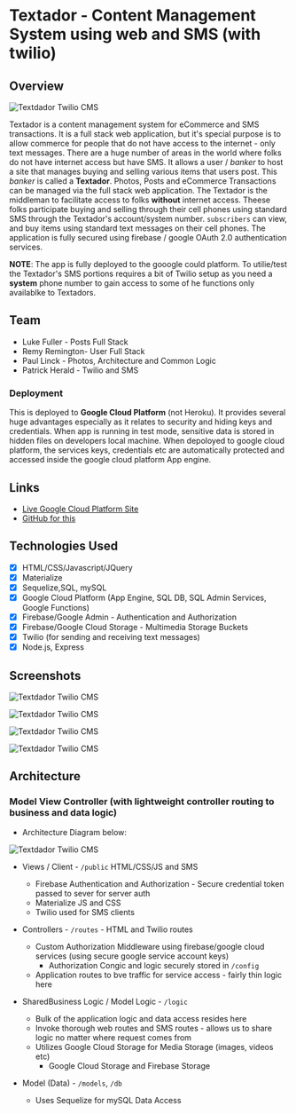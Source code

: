 # Textador - Content Management System using web and SMS (with twilio)

## Overview

![Textdador Twilio CMS](public/images/admin/textadorLogoWhite.png)

Textador is a content management system for eCommerce and SMS transactions.  It is a full stack web application, but it's special purpose is to allow commerce for people that do not have access to the internet - only text messages.  There are a huge number of areas in the world where folks do not have internet access but have SMS.  It allows a user / _banker_ to host a site that manages buying and selling various items that users post.  This _banker_ is called a **Textador**.  Photos, Posts and eCommerce Transactions can be managed via the full stack web application.  The Textador is the middleman to facilitate access to folks **without** internet access.  Theese folks participate buying and selling through their cell phones using standard SMS through the Textador's account/system number.  `subscribers` can view, and buy items using standard text messages on their cell phones.  The application is fully secured using firebase / google OAuth 2.0 authentication services.

**NOTE**:  The app is fully deployed to the gooogle could platform.  To utilie/test the Textador's SMS portions requires a bit of Twilio setup as you need a **system** phone number to gain access to some of he functions only availablke to Textadors.

## Team

* Luke Fuller - Posts Full Stack
* Remy Remington- User Full Stack
* Paul Linck - Photos, Architecture and Common Logic
* Patrick Herald - Twilio and SMS

### Deployment

This is deployed to **Google Cloud Platform** (not Heroku).  It provides several huge advantages especially as it relates to security and hiding keys and credentials.  When app is running in test mode, sensitive data is stored in hidden files on developers local machine. When depoloyed to google cloud platform, the services keys, credentials etc are automatically protected and accessed inside the google cloud platform App engine.

## Links

* [Live Google Cloud Platform Site](https://project2twiliocms.appspot.com/)
* [GitHub for this](https://github.com/patrickherold/twilioCMS)

## Technologies Used

* [x] HTML/CSS/Javascript/JQuery
* [x] Materialize
* [x] Sequelize,SQL, mySQL
* [x] Google Cloud Platform (App Engine, SQL DB, SQL Admin Services, Google Functions)
* [x] Firebase/Google Admin - Authentication and Authorization
* [x] Firebase/Google Cloud Storage - Multimedia Storage Buckets
* [x] Twilio (for sending and receiving text messages)
* [x] Node.js, Express

## Screenshots

![Textdador Twilio CMS](public/images/ss7.png)

![Textdador Twilio CMS](public/images/ss6.png)

![Textdador Twilio CMS](public/images/ss5.png)

![Textdador Twilio CMS](public/images/Login.png)

## Architecture

### Model View Controller (with lightweight controller routing to business and data logic)

* Architecture Diagram below:
  
![Textdador Twilio CMS](public/images/appArch.png)

* Views / Client - `/public` HTML/CSS/JS and SMS
  * Firebase Authentication and Authorization - Secure credential token passed to sever for server auth
  * Materialize JS and CSS
  * Twilio used for SMS clients

* Controllers - `/routes` - HTML and Twilio routes
  * Custom Authorization Middleware using firebase/google cloud services (using secure google service account keys)
    * Authorization Congic and logic securely stored in `/config`
  * Application routes to bve traffic for service access - fairly thin logic here

* SharedBusiness Logic / Model Logic - `/logic`
  * Bulk of the application logic and data access resides here
  * Invoke thorough web routes and SMS routes - allows us to share logic no matter where request comes from
  * Utilizes Google Cloud Storage for Media Storage (images, videos etc)
    * Google Cloud Storage and Firebase Storage

* Model (Data) - `/models`, `/db`
  * Uses Sequelize for mySQL Data Access
